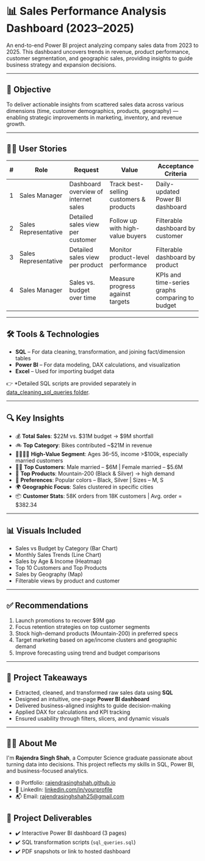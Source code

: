 # 📊 Sales Performance Analysis Dashboard (2023–2025)

An end-to-end Power BI project analyzing company sales data from 2023 to 2025. This dashboard uncovers trends in revenue, product performance, customer segmentation, and geographic sales, providing insights to guide business strategy and expansion decisions.

---

## 📌 Objective

To deliver actionable insights from scattered sales data across various dimensions (time, customer demographics, products, geography) — enabling strategic improvements in marketing, inventory, and revenue growth.

---

## 🧑‍💼 User Stories

| # | Role               | Request                                         | Value                                           | Acceptance Criteria                                     |
|---|--------------------|-------------------------------------------------|--------------------------------------------------|----------------------------------------------------------|
| 1 | Sales Manager      | Dashboard overview of internet sales            | Track best-selling customers & products          | Daily-updated Power BI dashboard                        |
| 2 | Sales Representative | Detailed sales view per customer              | Follow up with high-value buyers                 | Filterable dashboard by customer                        |
| 3 | Sales Representative | Detailed sales view per product               | Monitor product-level performance                | Filterable dashboard by product                         |
| 4 | Sales Manager      | Sales vs. budget over time                      | Measure progress against targets                 | KPIs and time-series graphs comparing to budget         |

---

## 🛠️ Tools & Technologies

- **SQL** – For data cleaning, transformation, and joining fact/dimension tables  
- **Power BI** – For data modeling, DAX calculations, and visualization  
- **Excel** – Used for importing budget data

👉 *Detailed SQL scripts are provided separately in [data_cleaning_sql_queries folder](doc/data_cleaning_sql_queries).

---

## 🔍 Key Insights

- 💰 **Total Sales**: $22M vs. $31M budget → $9M shortfall  
- 🚲 **Top Category**: Bikes contributed ~$21M in revenue  
- 👨‍👩‍👧‍👦 **High-Value Segment**: Ages 36–55, income >$100k, especially married customers  
- 🧍‍♂️ **Top Customers**: Male married – $6M | Female married – $5.6M  
- 🎯 **Top Products**: Mountain-200 (Black & Silver) → high demand  
- 🎨 **Preferences**: Popular colors – Black, Silver | Sizes – M, S  
- 🌍 **Geographic Focus**: Sales clustered in specific cities  
- 📦 **Customer Stats**: 58K orders from 18K customers | Avg. order = $382.34

---

## 📊 Visuals Included

- Sales vs Budget by Category (Bar Chart)  
- Monthly Sales Trends (Line Chart)  
- Sales by Age & Income (Heatmap)  
- Top 10 Customers and Top Products  
- Sales by Geography (Map)  
- Filterable views by product and customer

---

## ✅ Recommendations

1. Launch promotions to recover $9M gap  
2. Focus retention strategies on top customer segments  
3. Stock high-demand products (Mountain-200) in preferred specs  
4. Target marketing based on age/income clusters and geographic demand  
5. Improve forecasting using trend and budget comparisons

---

## 🧠 Project Takeaways

- Extracted, cleaned, and transformed raw sales data using **SQL**
- Designed an intuitive, one-page **Power BI dashboard**
- Delivered business-aligned insights to guide decision-making
- Applied DAX for calculations and KPI tracking
- Ensured usability through filters, slicers, and dynamic visuals

---

## 👨‍💻 About Me

I'm **Rajendra Singh Shah**, a Computer Science graduate passionate about turning data into decisions. This project reflects my skills in SQL, Power BI, and business-focused analytics.

- 🌐 Portfolio: [rajendrasinghshah.github.io](https://rajendrasinghshah.github.io)  
- 🔗 LinkedIn: [linkedin.com/in/yourprofile](https://linkedin.com/in/yourprofile)  
- 📬 Email: rajendrasinghshah25@gmail.com


## 📎 Project Deliverables

- ✔️ Interactive Power BI dashboard (3 pages)
- ✔️ SQL transformation scripts (`sql_queries.sql`)
- ✔️ PDF snapshots or link to hosted dashboard
